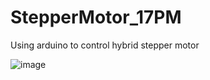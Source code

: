 # StepperMotor_17PM
Using arduino to control hybrid stepper motor

![image](https://github.com/saidijongo/StepperMotor_17PM/assets/31678025/2a1f1f0e-6fc7-41a0-a78e-1dc3763193e7)

